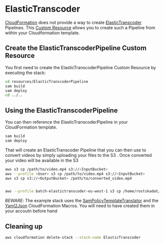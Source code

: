# ElasticTranscoder

[CloudFormation](https://docs.aws.amazon.com/AWSCloudFormation/latest/UserGuide/Welcome.html) does not provide a way to create [ElasticTranscoder](https://docs.aws.amazon.com/elastictranscoder/latest/developerguide/introduction.html) Pipelines. This [Custom Resource](https://docs.aws.amazon.com/AWSCloudFormation/latest/UserGuide/template-custom-resources.html) allows you to create such a Pipeline from within your Cloudformation template.

## Create the ElasticTranscoderPipeline Custom Resource

You first need to create the ElasticTranscoderPipeline Custom Resource by executing the stack:

```bash
cd resources/ElasticTranscoderPipeline
sam build
sam deploy
cd ../..
```

## Using the ElasticTranscoderPipeline

You can then reference the ElasticTranscoderPipeline in your CloudFormation template.

```bash
sam build
sam deploy
```

That will create an ElasticTranscoder Pipeline that you can then use to convert videos by simply uploading your files to the S3 <InputBucket>. Once converted your video will be available in the S3 <OutputBucket>

```bash
aws s3 cp /path/to/video.mp4 s3://<InputBucket>
aws --profile <User> s3 cp /path/to/video.mp4 s3://<InputBucket>
aws s3 cp s3://<OutputBucket> /path/to/converted_video.mp4


aws --profile batch-elastictranscoder-eu-west-1 s3 cp /home/rostskadat/Documents/2020.05.14.Titulo\ Preliminar.mp4 s3://elastictranscoder-inputbucket-175d1dy9r9312
```

*BEWARE*: The example stack uses the [SamPolicyTemplateTranslator](https://github.com/awslabs/aws-cloudformation-templates) and the [Yaml2Json](https://github.com/awslabs/aws-cloudformation-templates) CloudFormation Macros. You will need to have created them in your accoutn before hand

## Cleaning up

```bash
aws cloudformation delete-stack --stack-name ElasticTranscoder
```
